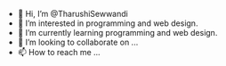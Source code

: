 - 👋 Hi, I’m @TharushiSewwandi
- 👀 I’m interested in programming and web design.
- 🌱 I’m currently learning  programming and web design.
- 💞️ I’m looking to collaborate on ...
- 📫 How to reach me ...

<!---
TharushiSewwandi/TharushiSewwandi is a ✨ special ✨ repository because its `README.md` (this file) appears on your GitHub profile.
You can click the Preview link to take a look at your changes.
--->
